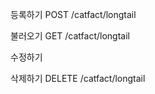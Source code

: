 <!-- TODO -->
등록하기
POST /catfact/longtail

불러오기
GET /catfact/longtail

수정하기


삭제하기
DELETE /catfact/longtail




